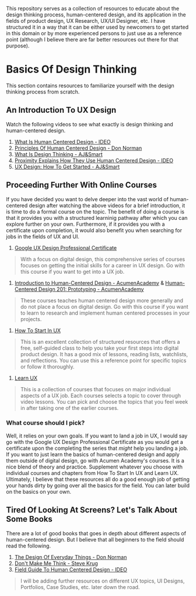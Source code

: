 This repository serves as a collection of resources to educate about the design thinking process, human-centered design, and its application in the fields of product design, UX Research, UX/UI Designer, etc. I have structured it in a way that it can be either used by newcomers to get started in this domain or by more experienced persons to just use as a reference point (although I believe there are far better resources out there for that purpose).

# Basics Of Design Thinking
This section contains resources to familiarize yourself with the design thinking process from scratch.
## An Introduction To UX Design
Watch the following videos to see what exactly is design thinking and human-centered design.
1. [What Is Human Centered Design - IDEO](https://www.youtube.com/watch?v=musmgKEPY2o)
2. [Principles Of Human Centered Design - Don Norman](https://www.youtube.com/watch?v=rmM0kRf8Dbk)
3. [What Is Design Thinking - AJ&Smart](https://www.youtube.com/watch?v=gHGN6hs2gZY&t=506s)
4. [Proximity Explains How They Use Human Centered Design - IDEO](https://www.youtube.com/watch?v=_MpsQt3iqlM&t=61s)
5. [UX Design: How To Get Started - AJ&Smart](https://www.youtube.com/watch?v=t0aCoqXKFOU)

## Proceeding Further With Online Courses
If you have decided you want to delve deeper into the vast world of human-centered design after watching the above videos for a brief introduction, it is time to do a formal course on the topic. The benefit of doing a course is that it provides you with a structured learninig pathway after which you can explore further on your own. Furthermore, if it provides you with a certificate upon completion, it would also benefit you when searching for jobs in the fields of UX and UI.

1. [Google UX Design Professional Certificate](https://www.coursera.org/google-certificates/ux-design-certificate?utm_source=google&utm_medium=institutions&utm_campaign=sou--google__med--organicsearch__cam--gwgsite__con--null__ter--null)
> With a focus on digital design, this comprehensive series of courses focuses on getting the initial skills for a career in UX design. Go with this course if you want to get into a UX job.
1. [Introduction to Human-Centered Design - AcumenAcademy](https://acumenacademy.org/course/design-kit-human-centered-design/) & [Human-Centered Design 201: Prototyping - AcumenAcademy](https://acumenacademy.org/course/human-centered-design-prototyping/)
> These courses teaches human centered design more generally and do not place a focus on digital design. Go with this course if you want to learn to research and implement human centered processes in your projects.
1. [How To Start In UX](https://start.uxdesign.cc/?ref=sidebar)
> This is an excellent collection of structured resources that  offers a free, self-guided class to help you take your first steps into digital product design. It has a good mix of lessons, reading lists, watchlists, and reflections. You can use this a reference point for specific topics or follow it thoroughly.
1. [Learn UX](https://learnux.io/#courses)
> This is a collection of courses that focuses on major individual aspects of a UX job. Each courses selects a topic to cover through video lessons. You can pick and choose the topics that you feel week in after taking one of the earlier courses.

### What course should I pick?
Well, it relies on your own goals. If you want to land a job in UX, I would say go with the Google UX Design Professional Certificate as you would get a certificate upon the completing the series that *might* help you landing a job. If you want to just learn the basics of human-centered design and apply them outside of digital design, go with Acumen Academy's courses. It is a nice blend of theory and practice. Supplement whatever you choose with individual courses and chapters from How To Start In UX and Learn UX.
Ultimately, I believe that these resources all do a good enough job of getting your hands dirty by going over all the basics for the field. You can later build on the basics on your own.

## Tired Of Looking At Screens? Let's Talk About Some Books
There are a lot of good books that goes in depth about different aspects of human-centered design. But I believe that all beginners to the field should read the following.
1. [The Design Of Everyday Things - Don Norman](https://ia902800.us.archive.org/3/items/thedesignofeverydaythingsbydonnorman/The%20Design%20of%20Everyday%20Things%20by%20Don%20Norman.pdf)
2. [Don't Make Me Think - Steve Krug](https://archive.org/details/SteveKrugDontMakeMeThink/page/n37/mode/2up?view=theater)
3. [Field Guide To Human Centered Design - IDEO](https://design-kit-production.s3.us-west-1.amazonaws.com/Field_Guides/Field+Guide+to+Human-Centered+Design_IDEOorg_English.pdf?utf8=%E2%9C%93&_method=patch&authenticity_token=QZRbnzBBPY3M%2FCd3xeDx424iAXgVkgcTAi74f6cW4pU%3D&resource%5Btitle%5D=&resource%5Bsubtitle%5D=&resource%5Bauthor%5D=&resource%5Babout%5D=)

> I will be adding further resources on different UX topics, UI Designs, Portfolios, Case Studies, etc. later down the road.